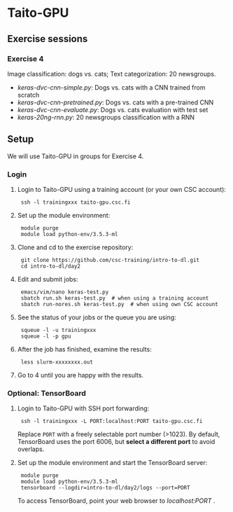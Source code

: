 # Taito-GPU

## Exercise sessions

### Exercise 4

Image classification: dogs vs. cats; Text categorization: 20 newsgroups.

* *keras-dvc-cnn-simple.py*: Dogs vs. cats with a CNN trained from scratch
* *keras-dvc-cnn-pretrained.py*: Dogs vs. cats with a pre-trained CNN
* *keras-dvc-cnn-evaluate.py*: Dogs vs. cats evaluation with test set
* *keras-20ng-rnn.py*: 20 newsgroups classification with a RNN

## Setup

We will use Taito-GPU in groups for Exercise 4. 

### Login

1. Login to Taito-GPU using a training account (or your own CSC account):

        ssh -l trainingxxx taito-gpu.csc.fi
        
2. Set up the module environment:

        module purge
        module load python-env/3.5.3-ml
    
3. Clone and cd to the exercise repository:

        git clone https://github.com/csc-training/intro-to-dl.git
        cd intro-to-dl/day2

4. Edit and submit jobs:

        emacs/vim/nano keras-test.py
        sbatch run.sh keras-test.py  # when using a training account
        sbatch run-nores.sh keras-test.py  # when using own CSC account

5. See the status of your jobs or the queue you are using:

        squeue -l -u trainingxxx
        squeue -l -p gpu

6. After the job has finished, examine the results:

        less slurm-xxxxxxxx.out

7. Go to 4 until you are happy with the results.

### Optional: TensorBoard

1. Login to Taito-GPU with SSH port forwarding:

        ssh -l trainingxxx -L PORT:localhost:PORT taito-gpu.csc.fi
        
   Replace `PORT` with a freely selectable port number (>1023). By default, TensorBoard uses the port 6006, but **select a different port** to avoid overlaps. 

2. Set up the module environment and start the TensorBoard server:

        module purge
        module load python-env/3.5.3-ml
        tensorboard --logdir=intro-to-dl/day2/logs --port=PORT

    To access TensorBoard, point your web browser to *localhost:PORT* .
